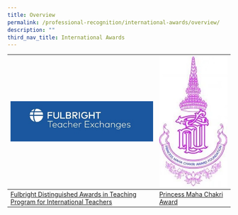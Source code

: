 ```yaml
---
title: Overview
permalink: /professional-recognition/international-awards/overview/
description: ""
third_nav_title: International Awards
---
```

| <a href="https://staging.d2dfevnwgxersp.amplifyapp.com/professional-recognition/international-awards/da-in-teaching-program/">![](/images/Fulbright%20logo-small.jpg)| <a href="https://staging.d2dfevnwgxersp.amplifyapp.com/professional-recognition/International-Awards/PMCA/">![pmca](/images/PMCA%20logo.jpg)</a> |
|---|---|
| [Fulbright Distinguished Awards in Teaching Program for International Teachers](https://staging.d2dfevnwgxersp.amplifyapp.com/professional-recognition/international-awards/da-in-teaching-program/) | [Princess Maha Chakri Award](https://staging.d2dfevnwgxersp.amplifyapp.com/professional-recognition/International-Awards/PMCA/)|